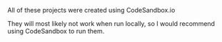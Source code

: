 All of these projects were created using CodeSandbox.io

They will most likely not work when run locally, so I would recommend
using CodeSandbox to run them.
